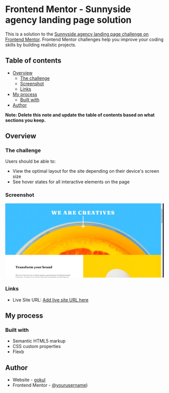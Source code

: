 # Frontend Mentor - Sunnyside agency landing page solution

This is a solution to the [Sunnyside agency landing page challenge on Frontend Mentor](https://www.frontendmentor.io/challenges/sunnyside-agency-landing-page-7yVs3B6ef). Frontend Mentor challenges help you improve your coding skills by building realistic projects.

## Table of contents

- [Overview](#overview)
  - [The challenge](#the-challenge)
  - [Screenshot](#screenshot)
  - [Links](#links)
- [My process](#my-process)
  - [Built with](#built-with)
- [Author](#author)

**Note: Delete this note and update the table of contents based on what sections you keep.**

## Overview

### The challenge

Users should be able to:

- View the optimal layout for the site depending on their device's screen size
- See hover states for all interactive elements on the page

### Screenshot

![](./screenshot.jpg)

### Links

- Live Site URL: [Add live site URL here](https://gokul1099.github.io/FrontEndMentor-Projects/sunnyside-agency-landing-page-main/)

## My process

### Built with

- Semantic HTML5 markup
- CSS custom properties
- Flexb

## Author

- Website - [gokul](https://github.com/gokul1099)
- Frontend Mentor - [@yourusername](https://www.frontendmentor.io/profile/gokul1099))

